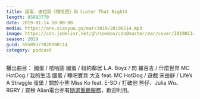 ```yaml
---
title: 國蛋、迪拉談《嘻哈囝》與《Later That Night》
length: 95893778
date: 2019-01-14 18:00:00
media: https://one.xiaoyuu.ga/ear/2019/20190114.mp3
image: https://cdn.jsdelivr.net/gh/coxmos/cdn@master/ear/cover/20190114.jpeg
season: 2019
guid: a9589377820190114
category: podcast
---
```


播出曲目：
國蛋 / 嘻哈囝
國蛋 / 紐約鄰居
L.A. Boyz / 閃
羅百吉 / 什麼世界
MC HotDog / 我的生活
國蛋 / 睡吧寶貝
大支 feat. MC HotDog / 遊戲
宋岳庭 / Life’s A Struggle
蛋堡 / 關於小熊
Miss Ko feat. E-SO / 打破他
熊仔、Julia Wu、RGRY / 買榜
Alian電台亦有<a href="http://alian963.ipcf.org.tw/programs_view.php">隨選重聽服務</a>，歡迎利用。

